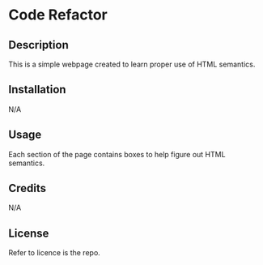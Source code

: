 # Code Refactor

## Description

This is a simple webpage created to learn proper use of HTML semantics.


## Installation

N/A

## Usage

Each section of the page contains boxes to help figure out HTML semantics.

## Credits

N/A

## License

Refer to licence is the repo.
